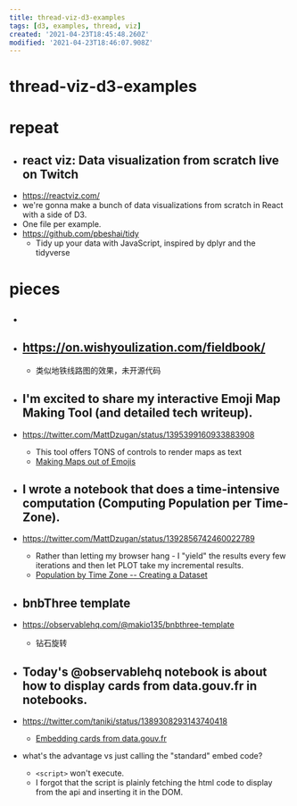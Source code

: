 ```yaml
---
title: thread-viz-d3-examples
tags: [d3, examples, thread, viz]
created: '2021-04-23T18:45:48.260Z'
modified: '2021-04-23T18:46:07.908Z'
---
```


# thread-viz-d3-examples

# repeat

- ## react viz: Data visualization from scratch live on Twitch
- https://reactviz.com/
- we're gonna make a bunch of data visualizations from scratch in React with a side of D3. 
- One file per example.
- https://github.com/pbeshai/tidy
  - Tidy up your data with JavaScript, inspired by dplyr and the tidyverse

# pieces

- ##

- ## https://on.wishyoulization.com/fieldbook/
  - 类似地铁线路图的效果，未开源代码

- ## I'm excited to share my interactive Emoji Map Making Tool (and detailed tech writeup).  
- https://twitter.com/MattDzugan/status/1395399160933883908
  - This tool offers TONS of controls to render maps as text
  - [Making Maps out of Emojis](https://observablehq.com/@mattdzugan/making-maps-out-of-emojis)

- ## I wrote a notebook that does a time-intensive computation (Computing Population per Time-Zone).
- https://twitter.com/MattDzugan/status/1392856742460022789
  - Rather than letting my browser hang - I "yield" the results every few iterations and then let PLOT take my incremental results.
  - [Population by Time Zone -- Creating a Dataset](https://observablehq.com/@mattdzugan/population-by-time-zone-creating-a-dataset)

- ## bnbThree template
- https://observablehq.com/@makio135/bnbthree-template
  - 钻石旋转

- ## Today's @observablehq notebook is about how to display cards from data.gouv.fr in notebooks.
- https://twitter.com/taniki/status/1389308293143740418
  - [Embedding cards from data.gouv.fr](https://observablehq.com/@taniki/datagouvfr-oembed)
- what's the advantage vs just calling the "standard" embed code?
  - `<script>` won't execute.
  - I forgot that the script is plainly fetching the html code to display from the api and inserting it in the DOM.
